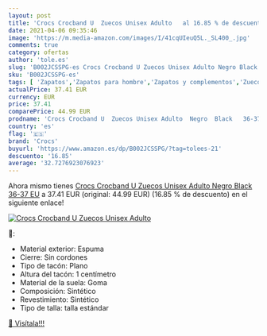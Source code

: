 ```yaml
---
layout: post
title: 'Crocs Crocband U  Zuecos Unisex Adulto   al 16.85 % de descuento'
date: 2021-04-06 09:35:46
image: 'https://m.media-amazon.com/images/I/41cqUIeuQ5L._SL400_.jpg'
comments: true
category: ofertas
author: 'tole.es'
slug: 'B002JCSSPG-es Crocs Crocband U Zuecos Unisex Adulto Negro Black 36-37 EU'
sku: 'B002JCSSPG-es'
tags: [ 'Zapatos','Zapatos para hombre','Zapatos y complementos','Zuecos y mules para hombre','crocs','zuecos', ]
actualPrice: 37.41 EUR
currency: EUR
price: 37.41
comparePrice: 44.99 EUR
prodname: 'Crocs Crocband U  Zuecos Unisex Adulto  Negro  Black   36-37 EU'
country: 'es'
flag: '🇪🇸'
brand: 'Crocs'
buyurl: 'https://www.amazon.es/dp/B002JCSSPG/?tag=tolees-21'
descuento: '16.85'
average: '32.7276923076923'
---
```


Ahora mismo tienes [Crocs Crocband U  Zuecos Unisex Adulto  Negro  Black   36-37 EU](https://www.amazon.es/dp/B002JCSSPG/?tag=tolees-21) a 37.41 EUR (original: 44.99 EUR) (16.85 %  de descuento) en el siguiente enlace!

[![Crocs Crocband U  Zuecos Unisex Adulto  ](https://m.media-amazon.com/images/I/41cqUIeuQ5L._SL400_.jpg)](https://www.amazon.es/dp/B002JCSSPG/?tag=tolees-21)

🔎:

- Material exterior: Espuma
- Cierre: Sin cordones
- Tipo de tacón: Plano
- Altura del tacón: 1 centímetro
- Material de la suela: Goma
- Composición: Sintético
- Revestimiento: Sintético
- Tipo de talla: talla estándar

[🛒 Visítala!!!](https://www.amazon.es/dp/B002JCSSPG/?tag=tolees-21)
